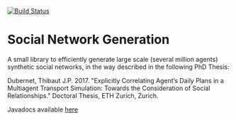 [![Build Status](https://travis-ci.org/tduberne/socialnetworkgeneration.svg?branch=master)](https://travis-ci.org/tduberne/socialnetworkgeneration)

# Social Network Generation

A small library to efficiently generate large scale (several million agents) synthetic social networks,
in the way described in the following PhD Thesis:

Dubernet, Thibaut J.P. 2017. "Explicitly Correlating Agent’s Daily Plans in a Multiagent Transport Simulation: Towards the Consideration of Social Relationships." Doctoral Thesis, ETH Zurich, Zurich.

Javadocs available [here](https://tduberne.github.io/socialnetworkgeneration/)
